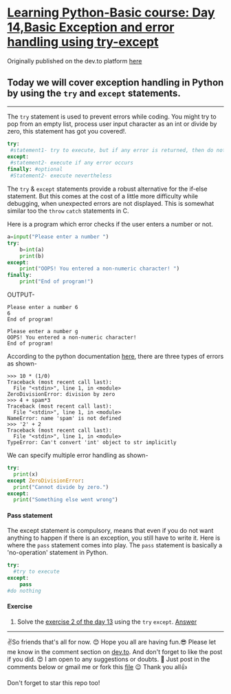# [Learning Python-Basic course: Day 14,Basic Exception and error handling using try-except](https://dev.to/aatmaj/learning-python-basic-course-day-14-basic-exception-and-error-handling-using-try-except-5f38)


Originally published on the dev.to platform [here](https://dev.to/aatmaj/learning-python-basic-course-day-14-basic-exception-and-error-handling-using-try-except-5f38)

Today we will cover exception handling in Python by using the `try` and `except` statements.
---
___

The `try` statement is used to prevent errors while coding. You might try to pop from an empty list, process user input character as an int or divide by zero, this statement has got you covered!.
```python
try:
 #statement1- try to execute, but if any error is returned, then do not execute
except:
 #statement2- execute if any error occurs
finally: #optional
 #Statement2- execute nevertheless
```

The `try` & `except` statements provide a robust alternative for the if-else statement. But this comes at the cost of a little more difficulty while debugging, when unexpected errors are not displayed. This is somewhat similar too the `throw` `catch` statements in C.

Here is a program which error checks if the user enters a number or not.
```python
a=input("Please enter a number ")
try:
    b=int(a)
    print(b)
except:
    print("OOPS! You entered a non-numeric character! ")
finally:
    print("End of program!")
```
OUTPUT-
```
Please enter a number 6
6
End of program!
```
```
Please enter a number g
OOPS! You entered a non-numeric character! 
End of program!
```

According to the python documentation [here](https://docs.python.org/3/tutorial/errors.html), there are three types of errors as shown-
```
>>> 10 * (1/0)
Traceback (most recent call last):
  File "<stdin>", line 1, in <module>
ZeroDivisionError: division by zero
>>> 4 + spam*3
Traceback (most recent call last):
  File "<stdin>", line 1, in <module>
NameError: name 'spam' is not defined
>>> '2' + 2
Traceback (most recent call last):
  File "<stdin>", line 1, in <module>
TypeError: Can't convert 'int' object to str implicitly
```

We can specify multiple error handling as shown-
```python
try:
  print(x)
except ZeroDivisionError:
  print("Cannot divide by zero.")
except:
  print("Something else went wrong")
```

#### Pass statement
The except statement is compulsory, means that even if you do not want anything to happen if there is an exception, you still have to write it. Here is where the `pass` statement comes into play. The `pass` statement is basically a 'no-operation' statement in Python.
```python
try:
  #try to execute
except:
    pass
#do nothing
```

#### Exercise

1) Solve the [exercise 2 of the day 13](https://dev.to/aatmaj/learning-python-basic-course-day-13-summary-of-the-week-and-stack-implementation-1b56) using the `try` `except`. [Answer](https://github.com/Aatmaj-Zephyr/Learning-Python/blob/60564a084135d6b25177c33a6e35a5b428b0f54e/Basic/Day%2014/Exercise%20solutions/Exercise%201.py)

____
✌️So friends that's all for now. 😊 Hope you all are having fun.😎 Please let me know in the comment section on [dev.to](https://dev.to/aatmaj/learning-python-basic-course-day-14-basic-exception-and-error-handling-using-try-except-5f38). And don't forget to like the post if you did. 😍
I am open to any suggestions or doubts. 🤠 Just post in the comments below or gmail me or fork this [file](https://github.com/Aatmaj-Zephyr/Learning-Python/blob/main/Basic/Doubts/Doubts.md) 😉
Thank you all👍

Don't forget to star this repo too!
